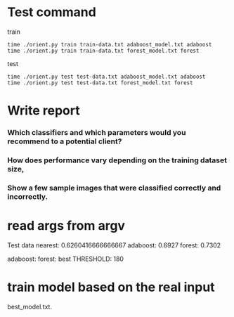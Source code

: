 # Test command

train

```
time ./orient.py train train-data.txt adaboost_model.txt adaboost
time ./orient.py train train-data.txt forest_model.txt forest
```

test

```
time ./orient.py test test-data.txt adaboost_model.txt adaboost
time ./orient.py test test-data.txt forest_model.txt forest
```

# Write report

### Which classifiers and which parameters would you recommend to a potential client?

### How does performance vary depending on the training dataset size,

### Show a few sample images that were classified correctly and incorrectly.

# read args from argv

Test data
nearest: 0.6260416666666667
adaboost: 0.6927
forest: 0.7302

adaboost:
forest:
best THRESHOLD: 180

# train model based on the real input

best_model.txt.
